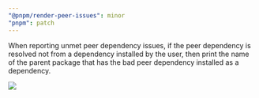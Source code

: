 ```yaml
---
"@pnpm/render-peer-issues": minor
"pnpm": patch
---
```


When reporting unmet peer dependency issues, if the peer dependency is resolved not from a dependency installed by the user, then print the name of the parent package that has the bad peer dependency installed as a dependency.

![](https://i.imgur.com/0kjij22.png)
